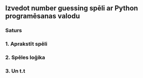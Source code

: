 ## Izvedot number guessing spēli ar Python programēsanas valodu 

### Saturs 

### 1. Aprakstīt spēli 
### 2. Spēles loģika 
### 3. Un t.t
